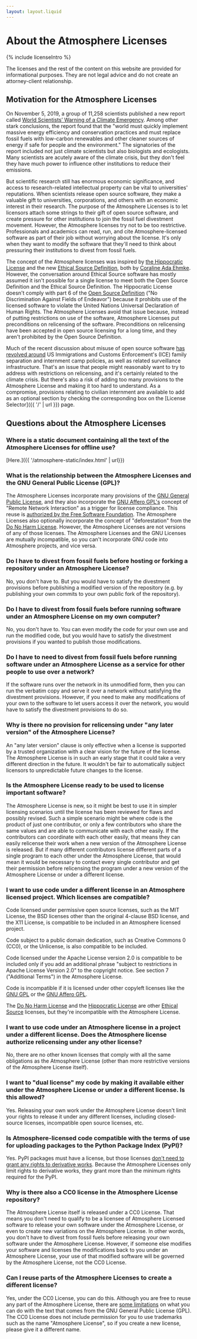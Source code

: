 ```yaml
---
layout: layout.liquid
---
```

# About the Atmosphere Licenses

{% include licenseIntro %}

The licenses and the rest of the content on this website are provided for informational purposes. They are not legal advice and do not create an attorney-client relationship.

## Motivation for the Atmosphere Licenses

On November 5, 2019, a group of 11,258 scientists published a new report called [World Scientists’ Warning of a Climate Emergency](https://doi.org/10.1093/biosci/biz088). Among other stark conclusions, the report found that the "world must quickly implement massive energy efficiency and conservation practices and must replace fossil fuels with low-carbon renewables and other cleaner sources of energy if safe for people and the environment." The signatories of the report included not just climate scientists but also biologists and ecologists. Many scientists are acutely aware of the climate crisis, but they don't feel they have much power to influence other institutions to reduce their emissions.

But scientific research still has enormous economic significance, and access to research-related intellectual property can be vital to universities' reputations. When scientists release open source software, they make a valuable gift to universities, corporations, and others with an economic interest in their research. The purpose of the Atmosphere Licenses is to let licensors attach some strings to their gift of open source software, and create pressure for other institutions to join the fossil fuel divestment movement. However, the Atmosphere licenses try not to be too restrictive. Professionals and academics can read, run, and cite Atmosphere-licensed software as part of their job without worrying about the license. It's only when they want to modify the software that they'll need to think about pressuring their institutions to divest from fossil fuels.

The concept of the Atmosphere licenses was inspired by [the Hippocratic License](https://firstdonoharm.dev/) and the new [Ethical Source Definition](https://ethicalsource.dev/definition/), both by [Coraline Ada Ehmke](http://where.coraline.codes/). However, the conversation around Ethical Source software has mostly assumed it isn't possible for a single license to meet both the Open Source Definition and the Ethical Source Definition. The Hippocratic License doesn't comply with part 6 of the [Open Source Definition](https://opensource.org/osd) ("No Discrimination Against Fields of Endeavor") because it prohibits use of the licensed software to violate the United Nations Universal Declaration of Human Rights. The Atmosphere Licenses avoid that issue because, instead of putting restrictions on use of the software, Atmosphere Licenses put preconditions on relicensing of the software. Preconditions on relicensing have been accepted in open source licensing for a long time, and they aren't prohibited by the Open Source Definition.

Much of the recent discussion about misuse of open source software [has revolved around](https://www.zdnet.com/article/developer-takes-down-ruby-library-after-he-finds-out-ice-was-using-it/) US Immigrations and Customs Enforcement's (ICE) family separation and internment camp policies, as well as related surveillance infrastructure. That's an issue that people might reasonably want to try to address with restrictions on relicensing, and it's certainly related to the climate crisis. But there's also a risk of adding too many provisions to the Atmosphere License and making it too hard to understand. As a compromise, provisions relating to civilian internment are available to add as an optional section by checking the corresponding box on the [License Selector]({{ '/' | url }}) page.

## Questions about the Atmosphere Licenses

### Where is a static document containing all the text of the Atmosphere Licenses for offline use?

[Here.]({{ '/atmosphere-static/index.html' | url}})

### What is the relationship between the Atmosphere Licenses and the GNU General Public License (GPL)?

The Atmosphere Licenses incorporate many provisions of the [GNU General Public License]("https://www.gnu.org/licenses/old-licenses/gpl-2.0.html), and they also incorporate the [GNU Affero GPL's]("https://www.gnu.org/licenses/agpl-3.0.md") concept of "Remote Network Interaction" as a trigger for license compliance. This reuse is [authorized by the Free Software Foundation](https://www.gnu.org/licenses/gpl-faq.html#ModifyGPL). The Atmosphere Licenses also optionally incorporate the concept of "deforestation" from the [Do No Harm License]("https://github.com/raisely/NoHarm). However, the Atmosphere Licenses are not versions of any of those licenses. The Atmosphere Licenses and the GNU Licenses are mutually incompatible, so you can't incorporate GNU code into Atmosphere projects, and vice versa.

### Do I have to divest from fossil fuels before hosting or forking a repository under an Atmosphere License?

No, you don't have to. But you would have to satisfy the divestment provisions before publishing a modified version of the repository (e.g. by publishing your own commits to your own public fork of the repository).

### Do I have to divest from fossil fuels before running software under an Atmosphere License on my own computer?

No, you don't have to. You can even modify the code for your own use and run the modified code, but you would have to satisfy the divestment provisions if you wanted to publish those modifications.

### Do I have to need to divest from fossil fuels before running software under an Atmosphere License as a service for other people to use over a network?

If the software runs over the network in its unmodified form, then you can run the verbatim copy and serve it over a network without satisfying the divestment provisions. However, if you need to make any modifications of your own to the software to let users access it over the network, you would have to satisfy the divestment provisions to do so.

### Why is there no provision for relicensing under "any later version" of the Atmosphere License?

An "any later version" clause is only effective when a license is supported by a trusted organization with a clear vision for the future of the license. The Atmosphere License is in such an early stage that it could take a very different direction in the future. It wouldn't be fair to automatically subject licensors to unpredictable future changes to the license.

### Is the Atmosphere License ready to be used to license important software?

The Atmosphere License is new, so it might be best to use it in simpler licensing scenarios until the license has been reviewed for flaws and possibly revised. Such a simple scenario might be where code is the product of just one contributor, or only a few contributors who share the same values and are able to communicate with each other easily. If the contributors can coordinate with each other easily, that means they can easily relicense their work when a new version of the Atmosphere License is released. But if many different contributors license different parts of a single program to each other under the Atmosphere License, that would mean it would be necessary to contact every single contributor and get their permission before relicensing the program under a new version of the Atmosphere License or under a different license.

### I want to use code under a different license in an Atmosphere licensed project. Which licenses are compatible?

Code licensed under permissive open source licenses, such as the MIT License, the BSD licenses other than the original 4-clause BSD license, and the X11 License, is compatible to be included in an Atmosphere licensed project.

Code subject to a public domain dedication, such as Creative Commons 0 (CC0), or the Unlicense, is also compatible to be included.

Code licensed under the Apache License version 2.0 is compatible to be included only if you add an additional phrase "subject to restrictions in Apache License Version 2.0" to the copyright notice. See section 7 ("Additional Terms") in the Atmosphere License.

Code is incompatible if it is licensed under other copyleft licenses like the [GNU GPL](https://www.gnu.org/licenses/old-licenses/gpl-2.0.html) or the [GNU Affero GPL](https://www.gnu.org/licenses/agpl-3.0.md).

The [Do No Harm License](https://github.com/raisely/NoHarm) and the [Hippocratic License](https://firstdonoharm.dev/) are other [Ethical Source](https://ethicalsource.dev/definition/) licenses, but they're incompatible with the Atmosphere License.

### I want to use code under an Atmosphere license in a project under a different license. Does the Atmosphere license authorize relicensing under any other license?

No, there are no other known licenses that comply with all the same obligations as the Atmosphere License (other than more restrictive versions of the Atmosphere License itself).

### I want to "dual license" my code by making it available either under the Atmosphere License or under a different license. Is this allowed?

Yes. Releasing your own work under the Atmosphere License doesn't limit your rights to release it under any different licenses, including closed-source licenses, incompatible open source licenses, etc.

### Is Atmosphere-licensed code compatible with the terms of use for uploading packages to the Python Package Index (PyPI)?

Yes. PyPI packages must have a license, but those licenses [don't need to grant any rights to derivative works](https://pypi.org/policy/terms-of-use/). Because the Atmosphere Licenses only limit rights to derivative works, they grant more than the minimum rights required for the PyPI.

### Why is there also a CC0 license in the Atmosphere License repository?

The Atmosphere License itself is released under a CC0 License. That means you don't need to qualify to be a licensee of Atmosphere Licensed software to release your own software under the Atmosphere License, or even to create new variations on the Atmosphere License. In other words, you don't have to divest from fossil fuels before releasing your own software under the Atmosphere License. However, if someone else modifies your software and licenses the modifications back to you under an Atmosphere License, your use of that modified software will be governed by the Atmosphere License, not the CC0 License.

### Can I reuse parts of the Atmosphere Licenses to create a different license?

Yes, under the CC0 License, you can do this. Although you are free to reuse any part of the Atmosphere License, there are [some limitations](https://www.gnu.org/licenses/gpl-faq.html#ModifyGPL) on what you can do with the text that comes from the GNU General Public License (GPL). The CC0 License does not include permission for you to use trademarks such as the name "Atmosphere License", so if you create a new license, please give it a different name.
